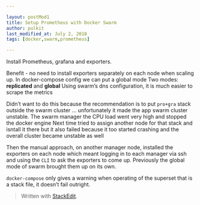 ```yaml
---

layout: postMod1
title: Setup Prometheus with Docker Swarm
author: pulkit
last_modified_at: July 2, 2018
tags: [docker,swarm,prometheus]

---
```


Install Prometheus, grafana and exporters.

Benefit - no need to install exporters separately on each node when scaling up.
In docker-compose config we can put a global mode 
Two modes: **replicated** and **global**
Using swarm’s dns configuration, it is much easier to scrape the metrics

Didn’t want to do this because the recommendation is to put `pro+gra` stack outside the swarm cluster … unfortunately it made the app swarm cluster unstable. The swarm manager the CPU load went very high and stopped the docker engine
Next time tried to assign another node for that stack and isntall it there but it also failed because it too started crashing and the overall cluster became unstable as well

Then the manual approach, on another manager node, installed the exporters on each node which meant logging in to each manager via ssh and using the `CLI` to ask the exporters to come up. Previously the global mode of swarm brought them up on its own.

`docker-compose` only gives a warning when operating of the superset that is a stack file, it doesn’t fail outright.

> Written with [StackEdit](https://stackedit.io/).
<!--stackedit_data:
eyJoaXN0b3J5IjpbOTYzNzY5NTM0XX0=
-->